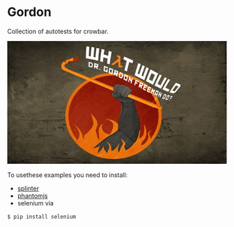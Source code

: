# Gordon
Collection of autotests for crowbar.

![gordon](gordon.jpg)

To usethese examples you need to install:
- [splinter](https://github.com/cobrateam/splinter)
- [phantomjs](http://phantomjs.org/)
- selenium via 
```
$ pip install selenium
```
